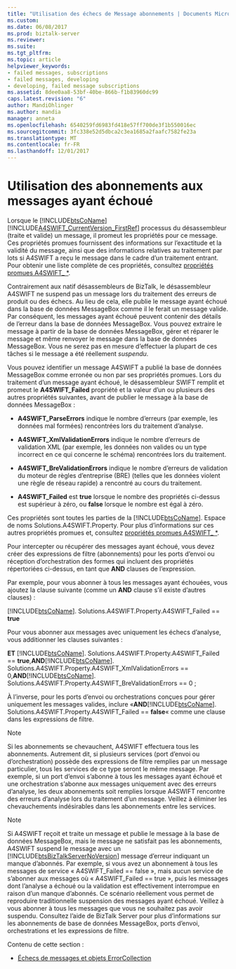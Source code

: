 ```yaml
---
title: "Utilisation des échecs de Message abonnements | Documents Microsoft"
ms.custom: 
ms.date: 06/08/2017
ms.prod: biztalk-server
ms.reviewer: 
ms.suite: 
ms.tgt_pltfrm: 
ms.topic: article
helpviewer_keywords:
- failed messages, subscriptions
- failed messages, developing
- developing, failed message subscriptions
ms.assetid: 8dee0aa8-53bf-40be-866b-f1b83960dc99
caps.latest.revision: "6"
author: MandiOhlinger
ms.author: mandia
manager: anneta
ms.openlocfilehash: 6540259fd6983fd418e57ff700de3f1b550016ec
ms.sourcegitcommit: 3fc338e52d5dbca2c3ea1685a2faafc7582fe23a
ms.translationtype: MT
ms.contentlocale: fr-FR
ms.lasthandoff: 12/01/2017
---
```

# <a name="working-with-failed-message-subscriptions"></a>Utilisation des abonnements aux messages ayant échoué
Lorsque le [!INCLUDE[btsCoName](../../includes/btsconame-md.md)] [!INCLUDE[A4SWIFT_CurrentVersion_FirstRef](../../includes/a4swift-currentversion-firstref-md.md)] processus du désassembleur (traite et valide) un message, il promeut les propriétés pour ce message. Ces propriétés promues fournissent des informations sur l’exactitude et la validité du message, ainsi que des informations relatives au traitement par lots si A4SWIFT a reçu le message dans le cadre d’un traitement entrant. Pour obtenir une liste complète de ces propriétés, consultez [propriétés promues A4SWIFT_ *](../../adapters-and-accelerators/accelerator-swift/a4swift-promoted-properties.md).  
  
 Contrairement aux natif désassembleurs de BizTalk, le désassembleur A4SWIFT ne suspend pas un message lors du traitement des erreurs de produit ou des échecs. Au lieu de cela, elle publie le message ayant échoué dans la base de données MessageBox comme il le ferait un message valide. Par conséquent, les messages ayant échoué peuvent contenir des détails de l’erreur dans la base de données MessageBox. Vous pouvez extraire le message à partir de la base de données MessageBox, gérer et réparer le message et même renvoyer le message dans la base de données MessageBox. Vous ne serez pas en mesure d’effectuer la plupart de ces tâches si le message a été réellement *suspendu*.  
  
 Vous pouvez identifier un message A4SWIFT a publié la base de données MessageBox comme erronée ou non par ses propriétés promues. Lors du traitement d’un message ayant échoué, le désassembleur SWIFT remplit et promeut le **A4SWIFT_Failed** propriété et la valeur d’un ou plusieurs des autres propriétés suivantes, avant de publier le message à la base de données MessageBox :  
  
-   **A4SWIFT_ParseErrors** indique le nombre d’erreurs (par exemple, les données mal formées) rencontrées lors du traitement d’analyse.  
  
-   **A4SWIFT_XmlValidationErrors** indique le nombre d’erreurs de validation XML (par exemple, les données non valides ou un type incorrect en ce qui concerne le schéma) rencontrées lors du traitement.  
  
-   **A4SWIFT_BreValidationErrors** indique le nombre d’erreurs de validation du moteur de règles d’entreprise (BRE) (telles que les données violent une règle de réseau rapide) a rencontré au cours du traitement.  
  
-   **A4SWIFT_Failed** est **true** lorsque le nombre des propriétés ci-dessus est supérieur à zéro, ou **false** lorsque le nombre est égal à zéro.  
  
 Ces propriétés sont toutes les parties de la [!INCLUDE[btsCoName](../../includes/btsconame-md.md)]. Espace de noms Solutions.A4SWIFT.Property. Pour plus d’informations sur ces autres propriétés promues et, consultez [propriétés promues A4SWIFT_ *](../../adapters-and-accelerators/accelerator-swift/a4swift-promoted-properties.md).  
  
 Pour intercepter ou récupérer des messages ayant échoué, vous devez créer des expressions de filtre (abonnements) pour les ports d’envoi ou réception d’orchestration des formes qui incluent des propriétés répertoriées ci-dessus, en tant que **AND** clauses de l’expression.  
  
 Par exemple, pour vous abonner à tous les messages ayant échouées, vous ajoutez la clause suivante (comme un **AND** clause s’il existe d’autres clauses) :  
  
 [!INCLUDE[btsCoName](../../includes/btsconame-md.md)]. Solutions.A4SWIFT.Property.A4SWIFT_Failed == **true**  
  
 Pour vous abonner aux messages avec uniquement les échecs d’analyse, vous additionner les clauses suivantes :  
  
 **ET** [!INCLUDE[btsCoName](../../includes/btsconame-md.md)]. Solutions.A4SWIFT.Property.A4SWIFT_Failed == **true**,**AND**[!INCLUDE[btsCoName](../../includes/btsconame-md.md)]. Solutions.A4SWIFT.Property.A4SWIFT_XmlValidationErrors == 0,**AND**[!INCLUDE[btsCoName](../../includes/btsconame-md.md)]. Solutions.A4SWIFT.Property.A4SWIFT_BreValidationErrors == 0 ;  
  
 À l’inverse, pour les ports d’envoi ou orchestrations conçues pour gérer uniquement les messages valides, inclure «**AND**[!INCLUDE[btsCoName](../../includes/btsconame-md.md)]. Solutions.A4SWIFT.Property.A4SWIFT_Failed == **false**« comme une clause dans les expressions de filtre.  
  
> [!NOTE]
>  Si les abonnements se chevauchent, A4SWIFT effectuera tous les abonnements. Autrement dit, si plusieurs services (port d’envoi ou d’orchestration) possède des expressions de filtre remplies par un message particulier, tous les services de ce type seront le même message. Par exemple, si un port d’envoi s’abonne à tous les messages ayant échoué et une orchestration s’abonne aux messages uniquement avec des erreurs d’analyse, les deux abonnements soit remplies lorsque A4SWIFT rencontre des erreurs d’analyse lors du traitement d’un message. Veillez à éliminer les chevauchements indésirables dans les abonnements entre les services.  
  
> [!NOTE]
>  Si A4SWIFT reçoit et traite un message et publie le message à la base de données MessageBox, mais le message ne satisfait pas les abonnements, A4SWIFT suspend le message avec un [!INCLUDE[btsBizTalkServerNoVersion](../../includes/btsbiztalkservernoversion-md.md)] message d’erreur indiquant un manque d’abonnés. Par exemple, si vous avez un abonnement à tous les messages de service « A4SWIFT_Failed == false », mais aucun service de s’abonner aux messages où « A4SWIFT_Failed == true », puis les messages dont l’analyse a échoué ou la validation est effectivement interrompue en raison d’un manque d’abonnés. Ce scénario réellement vous permet de reproduire traditionnelle suspension des messages ayant échoué. Veillez à vous abonner à tous les messages que vous ne souhaitez pas avoir suspendu. Consultez l’aide de BizTalk Server pour plus d’informations sur les abonnements de base de données MessageBox, ports d’envoi, orchestrations et les expressions de filtre.  
  
 Contenu de cette section :  
  
-   [Échecs de messages et objets ErrorCollection](../../adapters-and-accelerators/accelerator-swift/failed-messages-and-errorcollection-objects.md)